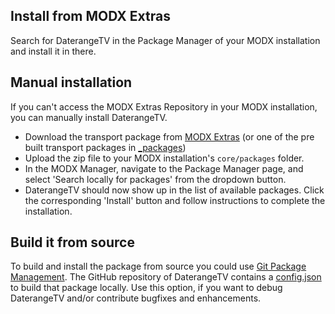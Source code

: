 ## Install from MODX Extras

Search for DaterangeTV in the Package Manager of your MODX installation and
install it in there.

## Manual installation

If you can't access the MODX Extras Repository in your MODX installation, you
can manually install DaterangeTV.

* Download the transport package from [MODX Extras](http://modx.com/extras/package/daterangetv) (or one of the pre built transport packages in [_packages](https://github.com/Jako/DaterangeTV/tree/master/_packages))
* Upload the zip file to your MODX installation's `core/packages` folder.
* In the MODX Manager, navigate to the Package Manager page, and select 'Search locally for packages' from the dropdown button.
* DaterangeTV should now show up in the list of available packages. Click the corresponding 'Install' button and follow instructions to complete the installation.

## Build it from source

To build and install the package from source you could use [Git Package
Management](https://github.com/TheBoxer/Git-Package-Management). The GitHub
repository of DaterangeTV contains a
[config.json](https://github.com/Jako/DaterangeTV/blob/master/_build/config.json)
to build that package locally. Use this option, if you want to debug DaterangeTV
and/or contribute bugfixes and enhancements.

